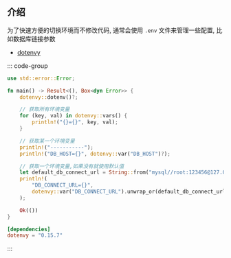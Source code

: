 ## 介绍

为了快速方便的切换环境而不修改代码, 通常会使用 `.env` 文件来管理一些配置, 比如数据库链接参数

- [dotenvy](https://crates.io/crates/dotenvy)

::: code-group

```rust [src/main.rs]
use std::error::Error;

fn main() -> Result<(), Box<dyn Error>> {
    dotenvy::dotenv()?;

    // 获取所有环境变量
    for (key, val) in dotenvy::vars() {
        println!("{}={}", key, val);
    }

    // 获取某一个环境变量
    println!("-----------");
    println!("DB_HOST={}", dotenvy::var("DB_HOST")?);

    // 获取一个环境变量,如果没有就使用默认值
    let default_db_connect_url = String::from("mysql//root:123456@127.0.0.1:3306");
    println!(
        "DB_CONNECT_URL={}",
        dotenvy::var("DB_CONNECT_URL").unwrap_or(default_db_connect_url),
    );

    Ok(())
}
```

```toml [Cargo.toml]
[dependencies]
dotenvy = "0.15.7"
```

:::
